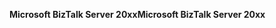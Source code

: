 <span data-ttu-id="a20b9-101">**Microsoft BizTalk Server 20xx**</span><span class="sxs-lookup"><span data-stu-id="a20b9-101">**Microsoft BizTalk Server 20xx**</span></span>